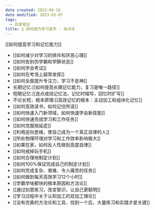 ```yaml
---
date created: 2022-06-16
date modified: 2023-03-07
tags:
  - 目录笔记
title: § 如何成为学习高手 - 高冷冷
---
```


[[如何提高学习和记忆能力]]

- [[如何减少对学习的排斥和厌恶心理]]
- [[如何告别伪学霸和学酥状态]]
- [[如何学会考试]]
- [[如何在考场上超常发挥]]
- [[如何全面提升专注力，学习不走神]]
- 长期记忆:[[如何提高长期记忆能力，复习是唯一路径]]
- 短期记忆:[[连点成线记忆法，记忆时缩写，回忆时扩写]]
- 不论长短，根本原理:[[高效记忆的根本：主动加工和组块化记忆]]
- [[如何高效读书，如何记住所读]]
- [[如何快速入门新领域，如何快速学会新技能]]
- [[如何快速完成学习和工作任务]]
- [[如何克服拖延症]]
- [[利用逆向思维，使自己成为一个真正自律的人]]
- [[所处物理环境对学习和工作效率影响极大]]
- [[如果在家，如何反人性做到高度自律]]
- [[如何戒掉玩手机]]
- [[如何合理地制定计划]]
- [[如何100%保证完成自己的制定计划]]
- [[如何完成复杂、艰难、令人痛苦的任务]]
- [[如何做到每天高效学习12个小时]]
- [[学霸学啥都快的根本原因和方法论]]
- [[通过刻意练习，改变智识，让自己更聪明]]
- [[学习过程中关于认知加工的双加工理论]]
- [[没有完美的方法论和工具，找到一个后，大量练习和实践才是关键]]
